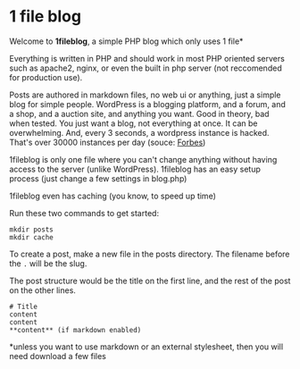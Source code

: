 # 1 file blog

Welcome to **1fileblog**, a simple PHP blog which only uses 1 file\*

Everything is written in PHP and should work in most PHP oriented servers such as apache2, nginx, or even the built in php server (not reccomended for production use).

Posts are authored in markdown files, no web ui or anything, just a simple blog for simple people. WordPress is a blogging platform, and a forum, and a shop, and a auction site, and anything you want. Good in theory, bad when tested. You just want a blog, not everything at once. It can be overwhelming. And, every 3 seconds, a wordpress instance is hacked. That's over 30000 instances per day (souce: [Forbes](https://www.forbes.com/sites/jameslyne/2013/09/06/30000-web-sites-hacked-a-day-how-do-you-host-yours/?sh=6c6647cf1738))

1fileblog is only one file where you can't change anything without having access to the server (unlike WordPress). 1fileblog has an easy setup process (just change a few settings in blog.php)

1fileblog even has caching (you know, to speed up time)

Run these two commands to get started:
```
mkdir posts
mkdir cache
```

To create a post, make a new file in the posts directory. The filename before the `.` will be the slug.


The post structure would be the title on the first line, and the rest of the post on the other lines.
```
# Title
content
content
**content** (if markdown enabled)
```
\*unless you want to use markdown or an external stylesheet, then you will need download a few files
